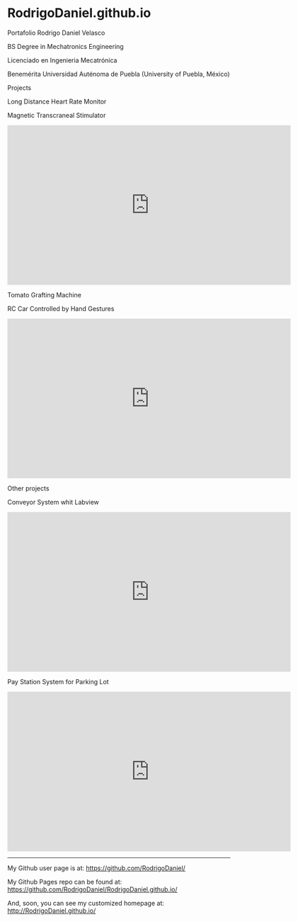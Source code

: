 RodrigoDaniel.github.io
=======================

Portafolio
Rodrigo Daniel Velasco

BS Degree in Mechatronics Engineering 

Licenciado en Ingenieria Mecatrónica

Benemérita Universidad Auténoma de Puebla (University of Puebla, México)

Projects

Long Distance Heart Rate Monitor

Magnetic Transcraneal Stimulator

<iframe width="640" height="360" src="https://www.youtube.com/embed/UcOnweM3HQM" frameborder="0" allowfullscreen></iframe>

Tomato Grafting Machine

RC Car Controlled by Hand Gestures

<iframe width="640" height="360" src="https://www.youtube.com/embed/LH1WCH44ass" frameborder="0" allowfullscreen></iframe>


Other projects

Conveyor System whit Labview

<iframe width="640" height="360" src="https://www.youtube.com/embed/PJYvEvi9W9E" frameborder="0" allowfullscreen></iframe>

Pay Station System for Parking Lot

<iframe width="640" height="360" src="https://www.youtube.com/embed/VmHW46A9GP8" frameborder="0" allowfullscreen></iframe>


_____________________________________________________________
My Github user page is at: 
https://github.com/RodrigoDaniel/

My Github Pages repo can be found at:  
https://github.com/RodrigoDaniel/RodrigoDaniel.github.io/

And, soon, you can see my customized homepage at:
http://RodrigoDaniel.github.io/
